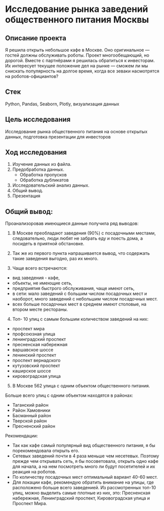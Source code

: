 # Исследование рынка заведений общественного питания Москвы
## Описание проекта

Я решила открыть небольшое кафе в Москве. Оно оригинальное — гостей должны обслуживать роботы. Проект многообещающий, но дорогой. Вместе с партнёрами я решилась обратиться к инвесторам. Их интересует текущее положение дел на рынке — сможем ли мы снискать популярность на долгое время, когда все зеваки насмотрятся на роботов-официантов?
## Стек
Python, Pandas, Seaborn, Plotly, визуализация данных

## Цель исследования

Исследование рынка общественного питания на основе открытых данных, подготовка презентации для инвесторов

## Ход исследования

1. Изучение данных из файла.  
2. Предобработка данных.  
    *  Обработка пропусков
    *  Обработка дубликатов  
3. Исследовательский анализ данных.
4. Общий вывод.
5. Презентация

## Общий вывод:

Проанализоровав имеющиеся данные получила ряд выводов:

1. В Москве преобладают заведения (90%) с посадочными местами, следовательно, люди любят не забрать еду и поесть дома, а посидеть в приятной обстановке.

2. Так же из первого пункта напрашивается вывод, что содержать такие заведения выгодно, раз их много.

3. Чаще всего встречаются:
* вид заведения - кафе, 
* объекты, не имеющие сеть,
* предприятия быстрого обслуживания, чаще имеют сеть,
* в сети: мало заведений с большим числом посадочных мест и наоборот, много заведений с небольшим числом посадочных мест.
* всех больше посадочных мест в среднем имеют столовые, на втором месте рестораны.

4. Топ- 10 улиц с самым большим количеством заведений на них:
* проспект мира	
* профсоюзная улица	
* ленинградский проспект	
* пресненская набережная	
* варшавское шоссе	
* ленинский проспект	
* проспект вернадского	
* кутузовский проспект	
* каширское шоссе	
* кировоградская улица	

5. В Москве 562 улица с одним объектом общественного питания. 

Больше всего улиц с одним объектом находятся в районах:
* Таганский район         
* Район Хамовники         
* Басманный район       
* Тверской район         
* Пресненский район  

Рекомендации:

* Так как кафе самый популярный вид общественного питания, я бы порекомендовала открыть его.
* Сетевых заведений почти в 4 раза меньше чем несетевых. Поэтому прежде чем открывать сеть, я бы посоветовала, открыть одно кафе для начала, а на нем посмотреть много ли будут посетителей и их реакция на роботов.
* По количеству посадочных мест оптимальный вариант 40-60 мест.
* Для локации кафе, рекомендую обратить внимание на улицы, где расположено больше всего заведенией. Из рассмотренных топ-10 улиц, можно выделить самые плотные из них, это: Пресненская набережная, Ленинградский проспект, Кировоградская улица и Проспект Мира.

